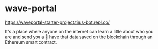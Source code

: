 # wave-portal

https://waveportal-starter-project.tirus-bot.repl.co/

It's a place where anyone on the internet can learn a little about who you are and send you a 👋 have that data saved on the blockchain through an Ethereum smart contract.

